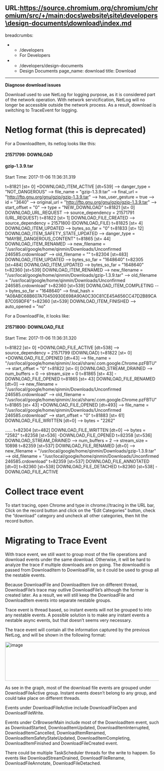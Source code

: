 URL:https://source.chromium.org/chromium/chromium/src/+/main:docs\website\site\developers\design-documents\download\index.md
---
breadcrumbs:
- - /developers
  - For Developers
- - /developers/design-documents
  - Design Documents
page_name: download
title: Download
---

**Diagnose download issues**

Download used to use NetLog for logging purpose, as it is considered part of the
network operation. With network servicification, NetLog will no longer be
accessible outside the network process. As a result, download is switching to
TraceEvent for logging.

# Netlog format (this is deprecated)

For a DownloadItem, its netlog looks like this:

#### 21571799: DOWNLOAD

#### gzip-1.3.9.tar

Start Time: 2017-11-06 11:36:31.319

t=81821 \[st= 0\] +DOWNLOAD_ITEM_ACTIVE \[dt=539\]
--&gt; danger_type = "NOT_DANGEROUS"
--&gt; file_name = "gzip-1.3.9.tar"
--&gt; final_url = "http://ftp.gnu.org/gnu/gzip/gzip-1.3.9.tar"
--&gt; has_user_gesture = true
--&gt; id = "3640"
--&gt; original_url = "http://ftp.gnu.org/gnu/gzip/gzip-1.3.9.tar"
--&gt; start_offset = "0"
--&gt; type = "NEW_DOWNLOAD"
t=81821 \[st= 0\] DOWNLOAD_URL_REQUEST
--&gt; source_dependency = 21571791 (URL_REQUEST)
t=81822 \[st= 1\] DOWNLOAD_FILE_CREATED
--&gt; source_dependency = 21571800 (DOWNLOAD_FILE)
t=81825 \[st= 4\] DOWNLOAD_ITEM_UPDATED
--&gt; bytes_so_far = "0"
t=81833 \[st= 12\] DOWNLOAD_ITEM_SAFETY_STATE_UPDATED
--&gt; danger_type = "MAYBE_DANGEROUS_CONTENT"
t=81865 \[st= 44\] DOWNLOAD_ITEM_RENAMED
--&gt; new_filename = "/usr/local/google/home/qinmin/Downloads/Unconfirmed
246585.crdownload"
--&gt; old_filename = ""
t=82304 \[st=483\] DOWNLOAD_ITEM_UPDATED
--&gt; bytes_so_far = "1648640"
t=82305 \[st=484\] DOWNLOAD_ITEM_UPDATED
--&gt; bytes_so_far = "1648640"
t=82360 \[st=539\] DOWNLOAD_ITEM_RENAMED
--&gt; new_filename = "/usr/local/google/home/qinmin/Downloads/gzip-1.3.9.tar"
--&gt; old_filename = "/usr/local/google/home/qinmin/Downloads/Unconfirmed
246585.crdownload"
t=82360 \[st=539\] DOWNLOAD_ITEM_COMPLETING
--&gt; bytes_so_far = "1648640"
--&gt; final_hash =
"A08ABC68B607A70450930E698A90A0C30C81CE45A656CC47D2B89CA87C059DF6"
t=82360 \[st=539\] DOWNLOAD_ITEM_FINISHED
--&gt; auto_opened = "no"

For a DownloadFile, it looks like:

#### 21571800: DOWNLOAD_FILE

Start Time: 2017-11-06 11:36:31.320

t=81822 \[st= 0\] +DOWNLOAD_FILE_ACTIVE \[dt=538\]
--&gt; source_dependency = 21571799 (DOWNLOAD)
t=81822 \[st= 0\] +DOWNLOAD_FILE_OPENED \[dt=43\]
--&gt; file_name =
"/usr/local/google/home/qinmin/.local/share/.com.google.Chrome.pzFBTU"
--&gt; start_offset = "0"
t=81822 \[st= 0\] DOWNLOAD_STREAM_DRAINED
--&gt; num_buffers = 0
--&gt; stream_size = 0
t=81865 \[st= 43\] -DOWNLOAD_FILE_OPENED
t=81865 \[st= 43\] DOWNLOAD_FILE_RENAMED \[dt=0\]
--&gt; new_filename = "/usr/local/google/home/qinmin/Downloads/Unconfirmed
246585.crdownload"
--&gt; old_filename =
"/usr/local/google/home/qinmin/.local/share/.com.google.Chrome.pzFBTU"
t=81865 \[st= 43\] +DOWNLOAD_FILE_OPENED \[dt=493\]
--&gt; file_name = "/usr/local/google/home/qinmin/Downloads/Unconfirmed
246585.crdownload"
--&gt; start_offset = "0"
t=81883 \[st= 61\] DOWNLOAD_FILE_WRITTEN \[dt=0\]
--&gt; bytes = "2262"

…...
t=82304 \[st=482\] DOWNLOAD_FILE_WRITTEN \[dt=0\]
--&gt; bytes = "2582"
t=82358 \[st=536\] -DOWNLOAD_FILE_OPENED
t=82358 \[st=536\] DOWNLOAD_STREAM_DRAINED
--&gt; num_buffers = 2
--&gt; stream_size = 10898
t=82359 \[st=537\] DOWNLOAD_FILE_RENAMED \[dt=0\]
--&gt; new_filename = "/usr/local/google/home/qinmin/Downloads/gzip-1.3.9.tar"
--&gt; old_filename = "/usr/local/google/home/qinmin/Downloads/Unconfirmed
246585.crdownload"
t=82359 \[st=537\] DOWNLOAD_FILE_ANNOTATED \[dt=0\]
t=82360 \[st=538\] DOWNLOAD_FILE_DETACHED
t=82360 \[st=538\] -DOWNLOAD_FILE_ACTIVE

# Collect trace event

To start tracing, open Chrome and type in chrome://tracing in the URL bar, Click
on the record button and click on the “Edit Categories” button, check the
“download” category and uncheck all other categories, then hit the record
button.

# Migrating to Trace Event

With trace event, we still want to group most of the file operations and
download events under the same download. Otherwise, it will be hard to analyze
the trace if multiple downloads are on going. The downloadId is passed from
DownloadItem to DownloadFile, so it could be used to group all the nestable
events.

Because DownloadFile and DownloadItem live on different thread, DownloadFile’s
trace may outlive DownloadFile’s although the former is created later. As a
result, we will still keep the DownloadFile and DownloadItem events into
separate nestable groups.

Trace event is thread based, so instant events will not be grouped to into any
nestable events. A possible solution is to make any instant events a nestable
async events, but that doesn’t seems very necessary.

The trace event will contain all the information captured by the previous
NetLog, and will be shown in the following format:

<img alt="image"
src="https://docs.google.com/a/google.com/drawings/d/sGXr-eMkBNj31sftVEkr-7A/image?w=595&h=127&rev=33&ac=1&fmt=svg"
height=127 width=595>

As see in the graph, most of the download file events are grouped under
DownloadFileActive group. Instant events doesn’t belong to any group, and could
take place on different threads.

Events under DownloadFileActive include DownloadFileOpen and DownloadFileWrite.

Events under CrBrowserMain include most of the DownloadItem event, such as
DownloadStarted, DownloadItemUpdated, DownloadItemInterrupted,
DownloadItemCancelled, DownloadItemRenamed, DownloadItemSafetyStateUpdated,
DownloadItemCompleting, DownloadItemFinished and DownloadFileCreated event.

There could be multiple TaskScheduler threads for the write to happen. So events
like DownloadStreamDrained, DownloadFileRename, DownloadFileAnnotate,
DownloadFileDetached.
